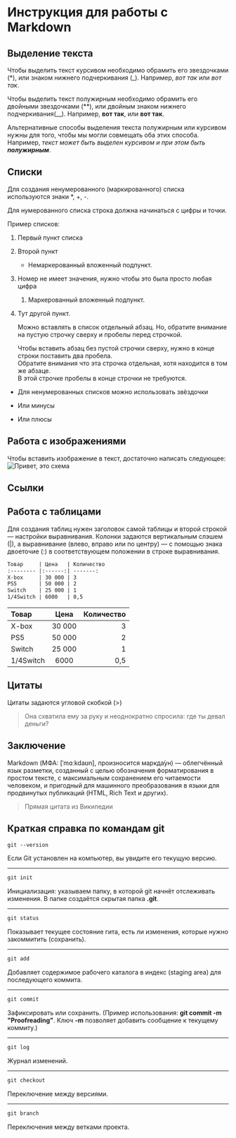 # Инструкция для работы с Markdown

## Выделение текста

Чтобы выделить текст курсивом необходимо обрамить его звездочками (*), или знаком нижнего подчеркивания (_). Например, *вот так* или _вот так_.

Чтобы выделить текст полужирным необходимо обрамить его двойными звездочками (**), или двойным знаком нижнего подчеркивания(__). Например, **вот так**, или __вот так__.

Альтернативные способы выделения текста полужирным или курсивом нужны для того, чтобы мы могли совмещать оба этих способа. Например, _текст может быть выделен курсивом и при этом быть **полужирным**_.



## Списки

Для создания ненумерованного \(маркированного\) списка используются знаки *, +, -.

Для нумерованного списка строка должна начинаться с цифры и точки.

Пример списков:

1. Первый пункт списка
2. Второй пункт
    * Немаркерованный вложенный подпункт. 
1. Номер не имеет значения, нужно чтобы это была просто любая цифра
    1. Маркерованный вложенный подпункт.
4. Тут другой пункт.

    Можно вставлять в список отдельный абзац. Но, обратите внимание на пустую строчку сверху и пробелы перед строчкой.

    Чтобы вставить абзац без пустой строчки сверху, нужно в конце строки поставить два пробела.  
    Обратите внимания что эта строчка отдельная, хотя находится в том же абзаце.  
    В этой строчке пробелы в конце строчки не требуются.

* Для ненумерованных списков можно использовать звёздочки
- Или минусы
+ Или плюсы


## Работа с изображениями

Чтобы вставить изображение в текст, достаточно написать следующее: 
![Привет, это схема](06.png)


## Ссылки

## Работа с таблицами

Для создания таблиц нужен заголовок самой таблицы и второй строкой — настройки выравнивания. Колонки задаются вертикальным слэшем (|), а выравнивание (влево, вправо или по центру) — с помощью знака двоеточие (:) в соответствующем положении в строке выравнивания. 

```markdown
Товар     | Цена   | Количество
:-------- |:------:| -------:
X-box     | 30 000 | 3
PS5       | 50 000 | 2
Switch    | 25 000 | 1
1/4Switch | 6000   | 0,5
```

Товар     | Цена   | Количество
:-------- |:------:| -------:
X-box     | 30 000 | 3
PS5       | 50 000 | 2
Switch    | 25 000 | 1
1/4Switch | 6000   | 0,5

## Цитаты

Цитаты задаются угловой скобкой (>)

> Она схватила ему за руку и неоднократно спросила: где ты девал деньги?


## Заключение

Markdown (МФА: [ˈmɑːkdaʊn], произносится маркда́ун) — облегчённый язык разметки, созданный с целью обозначения форматирования в простом тексте, с максимальным сохранением его читаемости человеком, и пригодный для машинного преобразования в языки для продвинутых публикаций (HTML, Rich Text и других).

> Прямая цитата из Википедии

## Краткая справка по командам git

```markdown
git --version
```

Если Git установлен на компьютер, вы увидите его текущую версию.

---

```markdown
git init
```

Инициализация: указываем папку, в которой git начнёт отслеживать изменения. В папке создаётся скрытая папка **.git**.

---

```markdown
git status
```

Показывает текущее состояние гита, есть ли изменения, которые нужно закоммитить (сохранить).

---

```markdown
git add
```

Добавляет содержимое рабочего каталога в индекс (staging area) для последующего коммита.

---

```markdown
git commit
```

Зафиксировать или сохранить. (Пример использования: **git commit -m "Proofreading"**. Ключ **-m** позволяет добавить сообщение к текущему коммиту.)

---

```markdown
git log
```

Журнал изменений.

---

```markdown
git checkout
```

Переключение между версиями.

---

```markdown
git branch
```

Переключения между ветками проекта.